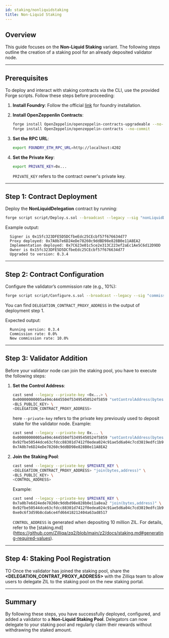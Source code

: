 ```yaml
---
id: staking/nonliquidstaking
title: Non-Liquid Staking
---
```


## Overview

This guide focuses on the **Non-Liquid Staking** variant. The following steps
outline the creation of a staking pool for an already deposited validator
node.

---

## Prerequisites

To deploy and interact with staking contracts via the CLI, use the provided Forge scripts. Follow these steps before proceeding:

1. **Install Foundry**:
   Follow the official [link](https://book.getfoundry.sh/getting-started/installation) for foundry installation.

2. **Install OpenZeppenlin Contracts**:
   ```bash
   forge install OpenZeppelin/openzeppelin-contracts-upgradeable --no-commit
   forge install OpenZeppelin/openzeppelin-contracts --no-commit
   ```
3. **Set the RPC URL**:
   ```bash
   export FOUNDRY_ETH_RPC_URL=http://localhost:4202
   ```
4. **Set the Private Key**:
   ```bash
   export PRIVATE_KEY=0x...
   ```
   `PRIVATE_KEY` refers to the contract owner's private key.

---

## Step 1: Contract Deployment

Deploy the **NonLiquidDelegation** contract by running:

```bash
forge script script/Deploy.s.sol --broadcast --legacy --sig "nonLiquidDelegation()"
```

Example output:

```
  Signer is 0x15fc323DFE5D5DCfbeEdc25CEcbf57f676634d77
  Proxy deployed: 0x7A0b7e6D24eDe78260c9ddBD98e828B0e11A8EA2
  Implementation deployed: 0x7C623e01c5ce2e313C223ef2aEc1Ae5C6d12D9DD
  Owner is 0x15fc323DFE5D5DCfbeEdc25CEcbf57f676634d77
  Upgraded to version: 0.3.4
```

---

## Step 2: Contract Configuration

Configure the validator’s commission rate (e.g., 10%):

```bash
forge script script/Configure.s.sol --broadcast --legacy --sig "commissionRate(address payable, uint16)" <DELEGATION_CONTRACT_PROXY_ADDRESS> 1000
```

You can find `DELEGATION_CONTRACT_PROXY_ADDRESS` in the output of deployment step 1.

Expected output:

```
  Running version: 0.3.4
  Commission rate: 0.0%
  New commission rate: 10.0%
```

---

## Step 3: Validator Addition

Before your validator node can join the staking pool, you have to execute the following steps:

1. **Set the Control Address**:
   ```bash
   cast send --legacy --private-key <0x...> \
   0x00000000005a494c4445504f53495450524f5859 "setControlAddress(bytes,address)" \
   <BLS_PUBLIC_KEY> \
   <DELEGATION_CONTRACT_PROXY_ADDRESS>
   ```
   here `--private-key` refers to the private key previously used to deposit stake for the validator node.
   Example:
   ```bash
   cast send --legacy --private-key 0x... \
   0x00000000005a494c4445504f53495450524f5859 "setControlAddress(bytes,address)" \
   0x92fbe50544dce63cfdcc88301d7412f0edea024c91ae5d6a04c7cd3819edfc1b9d75d9121080af12e00f054d221f876c \
   0x7A0b7e6D24eDe78260c9ddBD98e828B0e11A8EA2
   ```
2. **Join the Staking Pool**:
   ```bash
   cast send --legacy --private-key $PRIVATE_KEY \
   <DELEGATION_CONTRACT_PROXY_ADDRESS> "join(bytes,address)" \
   <BLS_PUBLIC_KEY> \
   <CONTROL_ADDRESS>
   ```
   Example:
   ```bash
   cast send --legacy --private-key $PRIVATE_KEY \
   0x7a0b7e6d24ede78260c9ddbd98e828b0e11a8ea2 "join(bytes,address)" \
   0x92fbe50544dce63cfdcc88301d7412f0edea024c91ae5d6a04c7cd3819edfc1b9d75d9121080af12e00f054d221f876c \
   0xe0c6f3d59b8cda6ce4fd66418212404a63ad8517
   ```
   `CONTROL_ADDRESS` is generated when depositing 10 million ZIL. 
   For details, refer to the [staking.md]
   (https://github.com/Zilliqa/zq2/blob/main/z2/docs/staking.md#generating-required-values).

---

## Step 4: Staking Pool Registration

 TO Once the validator has joined the staking pool, share the 
 **<DELEGATION_CONTRAT_PROXY_ADDRESS>** with the Zilliqa team to allow users
 to delegate ZIL to the staking pool on the new staking portal.

---

## Summary

By following these steps, you have successfully deployed, configured, and 
added a validator to a **Non-Liquid Staking Pool**. Delegators can now 
delegate to your staking pool and regularly claim their rewards without 
withdrawing the staked amount.
